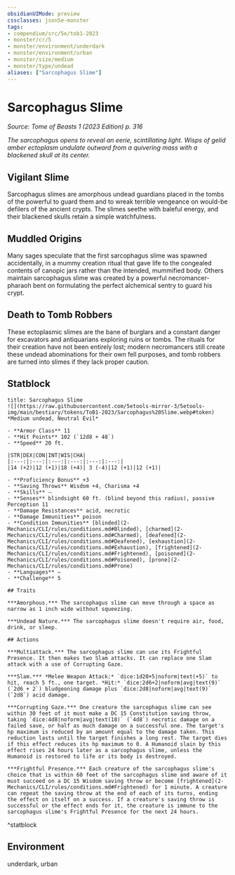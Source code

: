 ```yaml
---
obsidianUIMode: preview
cssclasses: json5e-monster
tags:
- compendium/src/5e/tob1-2023
- monster/cr/5
- monster/environment/underdark
- monster/environment/urban
- monster/size/medium
- monster/type/undead
aliases: ["Sarcophagus Slime"]
---
```

# Sarcophagus Slime
*Source: Tome of Beasts 1 (2023 Edition) p. 316*  

*The sarcophagus opens to reveal an eerie, scintillating light. Wisps of gelid amber ectoplasm undulate outward from a quivering mass with a blackened skull at its center.*

## Vigilant Slime

Sarcophagus slimes are amorphous undead guardians placed in the tombs of the powerful to guard them and to wreak terrible vengeance on would-be defilers of the ancient crypts. The slimes seethe with baleful energy, and their blackened skulls retain a simple watchfulness.

## Muddled Origins

Many sages speculate that the first sarcophagus slime was spawned accidentally, in a mummy creation ritual that gave life to the congealed contents of canopic jars rather than the intended, mummified body. Others maintain sarcophagus slime was created by a powerful necromancer-pharaoh bent on formulating the perfect alchemical sentry to guard his crypt.

## Death to Tomb Robbers

These ectoplasmic slimes are the bane of burglars and a constant danger for excavators and antiquarians exploring ruins or tombs. The rituals for their creation have not been entirely lost; modern necromancers still create these undead abominations for their own fell purposes, and tomb robbers are turned into slimes if they lack proper caution.

## Statblock

```ad-statblock
title: Sarcophagus Slime
![](https://raw.githubusercontent.com/5etools-mirror-3/5etools-img/main/bestiary/tokens/ToB1-2023/Sarcophagus%20Slime.webp#token)
*Medium undead, Neutral Evil*

- **Armor Class** 11
- **Hit Points** 102 (`12d8 + 48`)
- **Speed** 20 ft.

|STR|DEX|CON|INT|WIS|CHA|
|:---:|:---:|:---:|:---:|:---:|:---:|
|14 (+2)|12 (+1)|18 (+4)| 3 (-4)|12 (+1)|12 (+1)|

- **Proficiency Bonus** +3
- **Saving Throws** Wisdom +4, Charisma +4
- **Skills** ⏤
- **Senses** blindsight 60 ft. (blind beyond this radius), passive Perception 11
- **Damage Resistances** acid, necrotic
- **Damage Immunities** poison
- **Condition Immunities** [blinded](2-Mechanics/CLI/rules/conditions.md#Blinded), [charmed](2-Mechanics/CLI/rules/conditions.md#Charmed), [deafened](2-Mechanics/CLI/rules/conditions.md#Deafened), [exhaustion](2-Mechanics/CLI/rules/conditions.md#Exhaustion), [frightened](2-Mechanics/CLI/rules/conditions.md#Frightened), [poisoned](2-Mechanics/CLI/rules/conditions.md#Poisoned), [prone](2-Mechanics/CLI/rules/conditions.md#Prone)
- **Languages** —
- **Challenge** 5

## Traits

***Amorphous.*** The sarcophagus slime can move through a space as narrow as 1 inch wide without squeezing.

***Undead Nature.*** The sarcophagus slime doesn't require air, food, drink, or sleep.

## Actions

***Multiattack.*** The sarcophagus slime can use its Frightful Presence. It then makes two Slam attacks. It can replace one Slam attack with a use of Corrupting Gaze.

***Slam.*** *Melee Weapon Attack:* `dice:1d20+5|noform|text(+5)` to hit, reach 5 ft., one target. *Hit:* `dice:2d6+2|noform|avg|text(9)` (`2d6 + 2`) bludgeoning damage plus `dice:2d8|noform|avg|text(9)` (`2d8`) acid damage.

***Corrupting Gaze.*** One creature the sarcophagus slime can see within 30 feet of it must make a DC 15 Constitution saving throw, taking `dice:4d8|noform|avg|text(18)` (`4d8`) necrotic damage on a failed save, or half as much damage on a successful one. The target's hp maximum is reduced by an amount equal to the damage taken. This reduction lasts until the target finishes a long rest. The target dies if this effect reduces its hp maximum to 0. A Humanoid slain by this effect rises 24 hours later as a sarcophagus slime, unless the Humanoid is restored to life or its body is destroyed.

***Frightful Presence.*** Each creature of the sarcophagus slime's choice that is within 60 feet of the sarcophagus slime and aware of it must succeed on a DC 15 Wisdom saving throw or become [frightened](2-Mechanics/CLI/rules/conditions.md#Frightened) for 1 minute. A creature can repeat the saving throw at the end of each of its turns, ending the effect on itself on a success. If a creature's saving throw is successful or the effect ends for it, the creature is immune to the sarcophagus slime's Frightful Presence for the next 24 hours.
```
^statblock

## Environment

underdark, urban